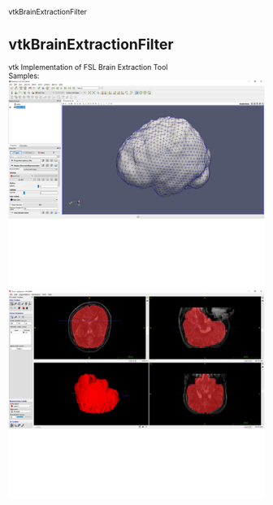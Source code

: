 vtkBrainExtractionFilter

vtkBrainExtractionFilter
========================

vtk Implementation of FSL Brain Extraction Tool  
Samples:  
![mesh](mesh.png) ![image](image.png)
